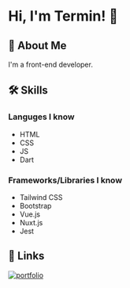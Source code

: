 
# Hi, I'm Termin! 👋


## 🚀 About Me
I'm a front-end developer.

## 🛠 Skills

### Languges I know

- HTML
- CSS
- JS
- Dart

### Frameworks/Libraries I know

- Tailwind CSS
- Bootstrap
- Vue.js 
- Nuxt.js
- Jest




## 🔗 Links
[![portfolio](https://img.shields.io/badge/my_portfolio-000?style=for-the-badge&logo=ko-fi&logoColor=white)](https://termin.cypherbot.me/)
